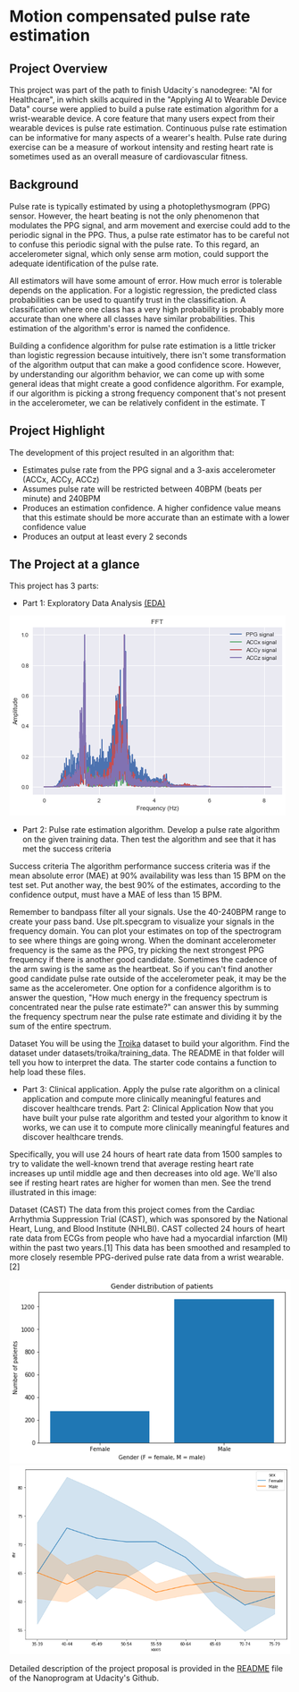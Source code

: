 # Motion compensated pulse rate estimation

## Project Overview
This project was part of the path to finish Udacity´s nanodegree: "AI for Healthcare", in which skills acquired in the "Applying AI to Wearable Device Data" course were applied to build a pulse rate estimation algorithm for a wrist-wearable device. A core feature that many users expect from their wearable devices is pulse rate estimation. Continuous pulse rate estimation can be informative for many aspects of a wearer's health. Pulse rate during exercise can be a measure of workout intensity and resting heart rate is sometimes used as an overall measure of cardiovascular fitness. 

## Background
Pulse rate is typically estimated by using a photoplethysmogram (PPG) sensor. However, the heart beating is not the only phenomenon that modulates the PPG signal, and arm movement and exercise could add to the periodic signal in the PPG. Thus, a pulse rate estimator has to be careful not to confuse this periodic signal with the pulse rate. To this regard, an accelerometer signal, which only sense arm motion, could support the adequate identification of the pulse rate.

All estimators will have some amount of error. How much error is tolerable depends on the application. For a logistic regression, the predicted class probabilities can be used to quantify trust in the classification. A classification where one class has a very high probability is probably more accurate than one where all classes have similar probabilities. This estimation of the algorithm's error is named the confidence.

Building a confidence algorithm for pulse rate estimation is a little tricker than logistic regression because intuitively, there isn't some transformation of the algorithm output that can make a good confidence score. However, by understanding our algorithm behavior, we can come up with some general ideas that might create a good confidence algorithm. For example, if our algorithm is picking a strong frequency component that's not present in the accelerometer, we can be relatively confident in the estimate. T

## Project Highlight
The development of this project resulted in an algorithm that:
* Estimates pulse rate from the PPG signal and a 3-axis accelerometer (ACCx, ACCy, ACCz)
* Assumes pulse rate will be restricted between 40BPM (beats per minute) and 240BPM
* Produces an estimation confidence. A higher confidence value means that this estimate should be more accurate than an estimate with a lower confidence value
* Produces an output at least every 2 seconds

## The Project at a glance
This project has 3 parts:
* Part 1: Exploratory Data Analysis [(EDA)](https://github.com/franciscoj-londonoh/Motion-Compensated-Pulse-Rate-Estimation/blob/main/Part1_EDA.ipynb)

![EDA](https://github.com/franciscoj-londonoh/Motion-Compensated-Pulse-Rate-Estimation/blob/main/Images/EDA_FFT.png)

* Part 2: Pulse rate estimation algorithm. Develop a pulse rate algorithm on the given training data. Then test the algorithm and see that it has met the success criteria

Success criteria
The algorithm performance success criteria was if the mean absolute error (MAE) at 90% availability was less than 15 BPM on the test set. Put another way, the best 90% of the estimates, according to the confidence output, must have a MAE of less than 15 BPM.


Remember to bandpass filter all your signals. Use the 40-240BPM range to create your pass band.
Use plt.specgram to visualize your signals in the frequency domain. You can plot your estimates on top of the spectrogram to see where things are going wrong.
When the dominant accelerometer frequency is the same as the PPG, try picking the next strongest PPG frequency if there is another good candidate.
Sometimes the cadence of the arm swing is the same as the heartbeat. So if you can't find another good candidate pulse rate outside of the accelerometer peak, it may be the same as the accelerometer.
One option for a confidence algorithm is to answer the question, "How much energy in the frequency spectrum is concentrated near the pulse rate estimate?" can answer this by summing the frequency spectrum near the pulse rate estimate and dividing it by the sum of the entire spectrum.

Dataset
You will be using the [Troika](https://ieeexplore.ieee.org/document/6905737) dataset to build your algorithm. Find the dataset under datasets/troika/training_data. The README in that folder will tell you how to interpret the data. The starter code contains a function to help load these files.

* Part 3: Clinical application. Apply the pulse rate algorithm on a clinical application and compute more clinically meaningful features and discover healthcare trends.
Part 2: Clinical Application
Now that you have built your pulse rate algorithm and tested your algorithm to know it works, we can use it to compute more clinically meaningful features and discover healthcare trends.

Specifically, you will use 24 hours of heart rate data from 1500 samples to try to validate the well-known trend that average resting heart rate increases up until middle age and then decreases into old age. We'll also see if resting heart rates are higher for women than men. See the trend illustrated in this image:


Dataset (CAST)
The data from this project comes from the Cardiac Arrhythmia Suppression Trial (CAST), which was sponsored by the National Heart, Lung, and Blood Institute (NHLBI). CAST collected 24 hours of heart rate data from ECGs from people who have had a myocardial infarction (MI) within the past two years.[1] This data has been smoothed and resampled to more closely resemble PPG-derived pulse rate data from a wrist wearable.[2]

![ClinicalApp1](https://github.com/franciscoj-londonoh/Motion-Compensated-Pulse-Rate-Estimation/blob/main/Images/Clinical_App1.png)
![ClinicalApp2](https://github.com/franciscoj-londonoh/Motion-Compensated-Pulse-Rate-Estimation/blob/main/Images/Clinical_App2.png)

Detailed description of the project proposal is provided in the [README](https://github.com/udacity/nd320-c4-wearable-data-project-starter) file of the Nanoprogram at Udacity's Github.



